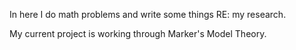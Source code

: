 In here I do math problems and write some things RE: my research. 

My current project is working through Marker's Model Theory. 